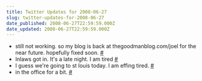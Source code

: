 ```yaml
---
title: Twitter Updates for 2008-06-27
slug: twitter-updates-for-2008-06-27
date_published: 2008-06-27T22:59:59.000Z
date_updated: 2008-06-27T22:59:59.000Z
---
```


- still not working. so my blog is back at thegoodmanblog.com/joel for the near future. hopefully fixed soon. [#](http://twitter.com/joelgoodman/statuses/844651460)
- Inlaws got in. It's a late night. I am tired [#](http://twitter.com/joelgoodman/statuses/844757494)
- I guess we're going to st louis today. I am effing tired. [#](http://twitter.com/joelgoodman/statuses/844989530)
- in the office for a bit. [#](http://twitter.com/joelgoodman/statuses/845015447)
